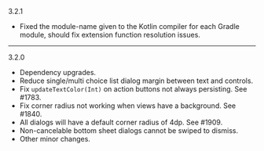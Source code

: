 3.2.1

* Fixed the module-name given to the Kotlin compiler for each Gradle module, should fix
extension function resolution issues.

---

3.2.0

* Dependency upgrades.
* Reduce single/multi choice list dialog margin between text and controls.
* Fix `updateTextColor(Int)` on action buttons not always persisting. See #1783.
* Fix corner radius not working when views have a background. See #1840.
* All dialogs will have a default corner radius of 4dp. See #1909.
* Non-cancelable bottom sheet dialogs cannot be swiped to dismiss.
* Other minor changes.
